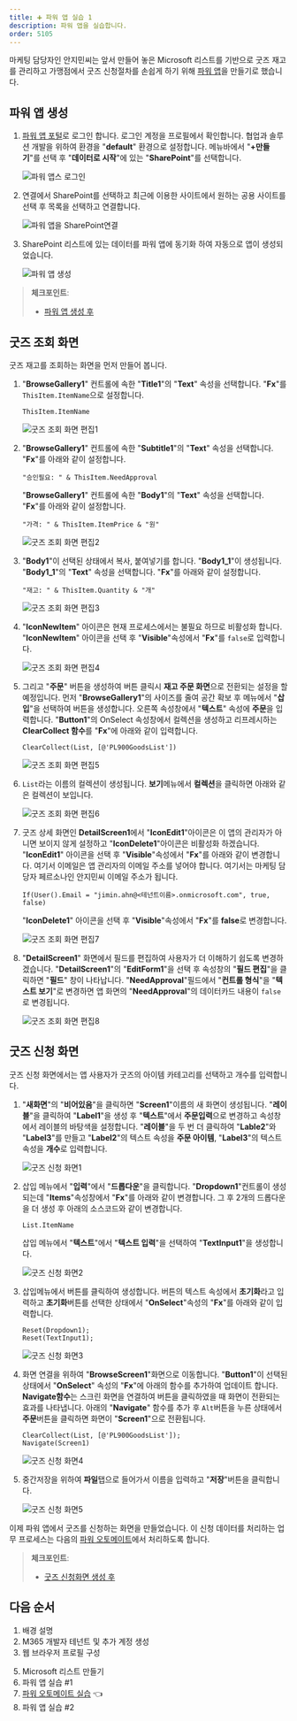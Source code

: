 ```yaml
---
title: ➕ 파워 앱 실습 1
description: 파워 앱을 실습합니다.
order: 5105
---
```


마케팅 담당자인 안지민씨는 앞서 만들어 놓은 Microsoft 리스트를 기반으로 굿즈 재고를 관리하고 가맹점에서 굿즈 신청절차를 손쉽게 하기 위해 [파워 앱][pas]을 만들기로 했습니다.


## 파워 앱 생성 ##

1. [파워 앱 포털][pas]로 로그인 합니다. 로그인 계정을 프로필에서 확인합니다. 협업과 솔루션 개발을 위하여 환경을 "**default**" 환경으로 설정합니다. 메뉴바에서 "**+만들기**"를 선택 후 "**데이터로 시작**"에 있는 "**SharePoint**"를 선택합니다.

    ![파워 앱스 로그인][image-01]

2. 연결에서 SharePoint를 선택하고 최근에 이용한 사이트에서 원하는 공용 사이트를 선택 후 목록을 선택하고 연결합니다.

    ![파워 앱을 SharePoint연결][image-02]

3. SharePoint 리스트에 있는 데이터를 파워 앱에 동기화 하여 자동으로 앱이 생성되었습니다.

    ![파워 앱 생성][image-03]

> **체크포인트**:
> 
> * [파워 앱 생성 후](https://aka.ms/fdk/workshop/checkin/10)


## 굿즈 조회 화면 ##

굿즈 재고를 조회하는 화면을 먼저 만들어 봅니다.

1. "**BrowseGallery1**" 컨트롤에 속한 "**Title1**"의 "**Text**" 속성을 선택합니다. "**Fx**"를 `ThisItem.ItemName`으로 설정합니다.

    ```
    ThisItem.ItemName
    ```

    ![굿즈 조회 화면 편집1][image-04]
 
2. "**BrowseGallery1**" 컨트롤에 속한 "**Subtitle1**"의 "**Text**" 속성을 선택합니다. "**Fx**"를 아래와 같이 설정합니다.

    ```
    "승인필요: " & ThisItem.NeedApproval
    ```

    "**BrowseGallery1**" 컨트롤에 속한 "**Body1**"의 "**Text**" 속성을 선택합니다. "**Fx**"를 아래와 같이 설정합니다.

    ```
    "가격: " & ThisItem.ItemPrice & "원"
    ```

    ![굿즈 조회 화면 편집2][image-05]

3. "**Body1**"이 선택된 상태에서 복사, 붙여넣기를 합니다. "**Body1_1**"이 생성됩니다.  "**Body1_1**"의 "**Text**" 속성을 선택합니다. "**Fx**"를 아래와 같이 설정합니다.

    ```
    "재고: " & ThisItem.Quantity & "개"
    ```

    ![굿즈 조회 화면 편집3][image-06]

4. "**IconNewItem**" 아이콘은 현재 프로세스에서는 불필요 하므로 비활성화 합니다. "**IconNewItem**" 아이콘을 선택 후 "**Visible**"속성에서 "**Fx**"를 `false`로 입력합니다.

    ![굿즈 조회 화면 편집4][image-07]

5. 그리고 "**주문**" 버튼을 생성하여 버튼 클릭시 **재고 주문 화면**으로 전환되는 설정을 할 예정입니다. 먼저 "**BrowseGallery1**"의 사이즈를 줄여 공간 확보 후 메뉴에서 "**삽입**"을 선택하여 버튼을 생성합니다. 오른쪽 속성창에서 "**텍스트**" 속성에 **주문**을 입력합니다. "**Button1**"의 OnSelect 속성창에서 컬렉션을 생성하고 리프레시하는 **ClearCollect 함수**를 "**Fx**"에 아래와 같이 입력합니다.

    ```
    ClearCollect(List, [@'PL900GoodsList'])
    ```

    ![굿즈 조회 화면 편집5][image-08]

6. `List`라는 이름의 컬렉션이 생성됩니다. **보기**메뉴에서 **컬렉션**을 클릭하면 아래와 같은 컬렉션이 보입니다.

    ![굿즈 조회 화면 편집6][image-09]

7. 굿즈 상세 화면인 **DetailScreen1**에서 "**IconEdit1**"아이콘은 이 앱의 관리자가 아니면 보이지 않게 설정하고 "**IconDelete1**"아이콘은 비활성화 하겠습니다. "**IconEdit1**" 아이콘을 선택 후 "**Visible**"속성에서 "**Fx**"를 아래와 같이 변경합니다. 여기서 이메일은 앱 관리자의 이메일 주소를 넣어야 합니다. 여기서는 마케팅 담당자 페르소나인 안지민씨 이메일 주소가 됩니다.

    ```
    If(User().Email = "jimin.ahn@<테넌트이름>.onmicrosoft.com", true, false)
    ```

    "**IconDelete1**" 아이콘을 선택 후 "**Visible**"속성에서 "**Fx**"를 **false**로 변경합니다.

    ![굿즈 조회 화면 편집7][image-10]

8. "**DetailScreen1**" 화면에서 필드를 편집하여 사용자가 더 이해하기 쉽도록 변경하겠습니다. "**DetailScreen1**"의 "**EditForm1**"을 선택 후 속성창의 "**필드 편집**"을 클릭하면 "**필드**" 창이 나타납니다. "**NeedApproval**"필드에서 "**컨트롤 형식**"을 "**텍스트 보기**"로 변경하면 앱 화면의 "**NeedApproval**"의 데이터카드 내용이 `false`로 변경됩니다.

    ![굿즈 조회 화면 편집8][image-11]


## 굿즈 신청 화면 ##

굿즈 신청 화면에서는 앱 사용자가 굿즈의 아이템 카테고리를 선택하고 개수를 입력합니다.

1. "**새화면**"의 "**비어있음**"을 클릭하면 "**Screen1**"이름의 새 화면이 생성됩니다. "**레이블**"을 클릭하여 "**Label1**"을 생성 후 "**텍스트**"에서 **주문입력**으로 변경하고 속성창에서 레이블의 바탕색을 설정합니다. "**레이블**"을 두 번 더 클릭하여 "**Lable2**"와 "**Label3**"를 만들고 "**Label2**"의 텍스트 속성을 **주문 아이템**, "**Label3**"의 텍스트 속성을 **개수**로 입력합니다.

    ![굿즈 신청 화면1][image-15]

2. 삽입 메뉴에서 "**입력**"에서 "**드롭다운**"을 클릭합니다. "**Dropdown1**"컨트롤이 생성되는데 "**Items**"속성창에서 "**Fx**"를 아래와 같이 변경합니다. 그 후 2개의 드롭다운을 더 생성 후 아래의 소스코드와 같이 변경합니다.

    ```
    List.ItemName
    ```

    삽입 메뉴에서 "**텍스트**"에서 "**텍스트 입력**"을 선택하여 "**TextInput1**"을 생성합니다.

    ![굿즈 신청 화면2][image-16]

3. 삽입메뉴에서 버튼를 클릭하여 생성합니다. 버튼의 텍스트 속성에서 **초기화**라고 입력하고 **초기화**버튼를 선택한 상태에서 "**OnSelect**"속성의 "**Fx**"를 아래와 같이 입력합니다.

    ```
    Reset(Dropdown1);
    Reset(TextInput1);

    ```

    ![굿즈 신청 화면3][image-17]

4. 화면 연결을 위하여 "**BrowseScreen1**"화면으로 이동합니다. "**Button1**"이 선택된 상태에서 "**OnSelect**" 속성의 "**Fx**"에 아래의 함수를 추가하여 업데이트 합니다. **Navigate함수**는 스크린 화면을 연결하여 버튼을 클릭하였을 때 화면이 전환되는 효과를 나타냅니다. 아래의 "**Navigate**" 함수를 추가 후 `Alt`버튼을 누른 상태에서 **주문**버튼을 클릭하면 화면이 "**Screen1**"으로 전환됩니다.

    ```
    ClearCollect(List, [@'PL900GoodsList']);
    Navigate(Screen1)
    ```

    ![굿즈 신청 화면4][image-18]

5. 중간저장을 위하여 **파일**탭으로 들어가서 이름을 입력하고 "**저장**"버튼을 클릭합니다.

    ![굿즈 신청 화면5][image-19]

이제 파워 앱에서 굿즈를 신청하는 화면을 만들었습니다. 이 신청 데이터를 처리하는 업무 프로세스는 다음의 [파워 오토메이트][pau]에서 처리하도록 합니다.

> **체크포인트**:
> 
> * [굿즈 신청화면 생성 후](https://aka.ms/fdk/workshop/checkin/11)


## 다음 순서 ##

1. 배경 설명
2. M365 개발자 테넌트 및 추가 계정 생성
3. 웹 브라우저 프로필 구성
<!-- 4. M365 개발자 계정 등록 -->
5. Microsoft 리스트 만들기
6. 파워 앱 실습 #1
7. [파워 오토메이트 실습][handson pau] 👈
8. 파워 앱 실습 #2


[image-01]: ../../images/workshops/power-apps-1-01.png
[image-02]: ../../images/workshops/power-apps-1-02.png
[image-03]: ../../images/workshops/power-apps-1-03.png
[image-04]: ../../images/workshops/power-apps-1-04.png
[image-05]: ../../images/workshops/power-apps-1-05.png
[image-06]: ../../images/workshops/power-apps-1-06.png
[image-07]: ../../images/workshops/power-apps-1-07.png
[image-08]: ../../images/workshops/power-apps-1-08.png
[image-09]: ../../images/workshops/power-apps-1-09.png
[image-10]: ../../images/workshops/power-apps-1-10.png
[image-11]: ../../images/workshops/power-apps-1-11.png
[image-12]: ../../images/workshops/power-apps-1-12.png
[image-13]: ../../images/workshops/power-apps-1-13.png
[image-14]: ../../images/workshops/power-apps-1-14.png
[image-15]: ../../images/workshops/power-apps-1-15.png
[image-16]: ../../images/workshops/power-apps-1-16.png
[image-17]: ../../images/workshops/power-apps-1-17.png
[image-18]: ../../images/workshops/power-apps-1-18.png
[image-19]: ../../images/workshops/power-apps-1-19.png
[image-20]: ../../images/workshops/power-apps-1-20.png
[image-21]: ../../images/workshops/power-apps-1-21.png
[image-22]: ../../images/workshops/power-apps-1-22.png
[image-23]: ../../images/workshops/power-apps-1-23.png
[image-24]: ../../images/workshops/power-apps-1-24.png
[image-25]: ../../images/workshops/power-apps-1-25.png
[image-26]: ../../images/workshops/power-apps-1-26.png
[image-27]: ../../images/workshops/power-apps-1-27.png


[pas]: https://powerapps.microsoft.com/ko-kr/?WT.mc_id=power-34890-juyoo
[pau]: https://flow.microsoft.com/ko-kr/?WT.mc_id=power-34890-juyoo

[handson background]: ../background
[handson m365 create]: ../m365-account-setup
[handson browser profile]: ../web-browser-setup
[handson m365 rego]: ../m365-account-registration
[handson m365 list]: ../m365-list
[handson pas 1]: ../power-apps-1
[handson pau]: ../power-automate
[handson pas 2]: ../power-apps-2
